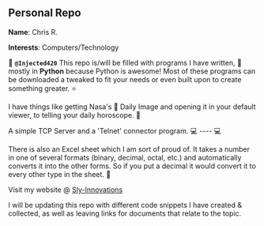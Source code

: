 ## Personal Repo

**Name**: Chris R.

**Interests**: Computers/Technology

👋 **`@Injected420`**
This repo is/will be filled with programs I have written, :eyes: mostly in **Python** because Python is awesome!
Most of these programs can be downloaded a tweaked to fit your needs or even built upon to create something greater.
:star: 

I have things like getting Nasa's :rocket: Daily Image and opening it in your default viewer, to telling your daily horoscope. :calendar:

A simple TCP Server and a 'Telnet' connector program. :computer: ---- :computer:

There is also an Excel sheet which I am sort of proud of. It takes a number in one of several formats (binary, decimal, octal, etc.) and automatically converts it into the other forms. So if you put a decimal it would convert it to every other type in the sheet. 📲

Visit my website @ [Sly-Innovations](https://www.sly-security.com/)

I will be updating this repo with different code snippets I have created & collected, as well as leaving links for documents that relate to the topic.


<!---
Injected420/Injected420 is a ✨ special ✨ repository because its `README.md` (this file) appears on your GitHub profile.
You can click the Preview link to take a look at your changes.
--->
